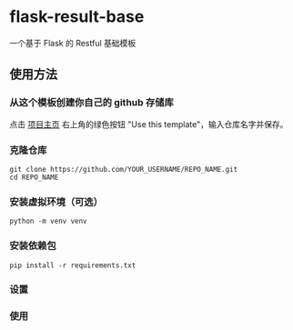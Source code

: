 # flask-result-base

一个基于 Flask 的 Restful 基础模板

## 使用方法

### 从这个模板创建你自己的 github 存储库

点击 [项目主页](https://github.com/oOxianOo/flask-restful-base) 右上角的绿色按钮 "Use this template"，输入仓库名字并保存。

### 克隆仓库

```
git clone https://github.com/YOUR_USERNAME/REPO_NAME.git
cd REPO_NAME
```

### 安装虚拟环境（可选）

```
python -m venv venv
```

### 安装依赖包

```shell script
pip install -r requirements.txt
```

### 设置


### 使用

